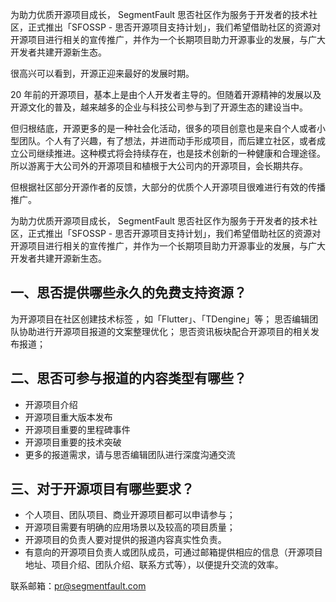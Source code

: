 为助力优质开源项目成长， SegmentFault 思否社区作为服务于开发者的技术社区，正式推出「SFOSSP - 思否开源项目支持计划」，我们希望借助社区的资源对开源项目进行相关的宣传推广，并作为一个长期项目助力开源事业的发展，与广大开发者共建开源新生态。

很高兴可以看到，开源正迎来最好的发展时期。

20 年前的开源项目，基本上是由个人开发者主导的。但随着开源精神的发展以及开源文化的普及，越来越多的企业与科技公司参与到了开源生态的建设当中。

但归根结底，开源更多的是一种社会化活动，很多的项目创意也是来自个人或者小型团队。个人有了兴趣，有了想法，并进而动手形成项目，而后建立社区，或者成立公司继续推进。这种模式将会持续存在，也是技术创新的一种健康和合理途径。所以游离于大公司外的开源项目和植根于大公司内的开源项目，会长期共存。

但根据社区部分开源作者的反馈，大部分的优质个人开源项目很难进行有效的传播推广。

为助力优质开源项目成长， SegmentFault 思否社区作为服务于开发者的技术社区，正式推出「SFOSSP - 思否开源项目支持计划」，我们希望借助社区的资源对开源项目进行相关的宣传推广，并作为一个长期项目助力开源事业的发展，与广大开发者共建开源新生态。

## 一、思否提供哪些永久的免费支持资源？

为开源项目在社区创建技术标签 ，如「Flutter」、「TDengine」等；
思否编辑团队协助进行开源项目报道的文案整理优化；
思否资讯板块配合开源项目的相关发布报道；

## 二、思否可参与报道的内容类型有哪些？

- 开源项目介绍
- 开源项目重大版本发布
- 开源项目重要的里程碑事件
- 开源项目重要的技术突破
- 更多的报道需求，请与思否编辑团队进行深度沟通交流


## 三、对于开源项目有哪些要求？

- 个人项目、团队项目、商业开源项目都可以申请参与；
- 开源项目需要有明确的应用场景以及较高的项目质量；
- 开源项目的负责人要对提供的报道内容真实性负责。
- 有意向的开源项目负责人或团队成员，可通过邮箱提供相应的信息（开源项目地址、项目介绍、团队介绍、联系方式等），以便提升交流的效率。

联系邮箱：pr@segmentfault.com
